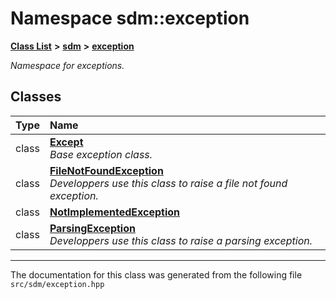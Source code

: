 
<NavBar active_item_id="2"/>

# Namespace sdm::exception


[**Class List**](annotated.md) **>** [**sdm**](namespacesdm.md) **>** [**exception**](namespacesdm_1_1exception.md)



_Namespace for exceptions._ 











## Classes

| Type | Name |
| ---: | :--- |
| class | [**Except**](classsdm_1_1exception_1_1Except.md) <br>_Base exception class._  |
| class | [**FileNotFoundException**](classsdm_1_1exception_1_1FileNotFoundException.md) <br>_Developpers use this class to raise a file not found exception._  |
| class | [**NotImplementedException**](classsdm_1_1exception_1_1NotImplementedException.md) <br> |
| class | [**ParsingException**](classsdm_1_1exception_1_1ParsingException.md) <br>_Developpers use this class to raise a parsing exception._  |














------------------------------
The documentation for this class was generated from the following file `src/sdm/exception.hpp`
